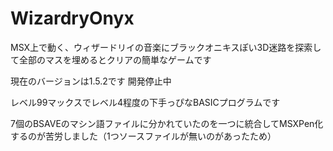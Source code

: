 # WizardryOnyx

MSX上で動く、ウィザードリイの音楽にブラックオニキスぽい3D迷路を探索して全部のマスを埋めるとクリアの簡単なゲームです

現在のバージョンは1.5.2です
開発停止中

レベル99マックスでレベル4程度の下手っぴなBASICプログラムです

7個のBSAVEのマシン語ファイルに分かれていたのを一つに統合してMSXPen化するのが苦労しました（1つソースファイルが無いのがあったため）
